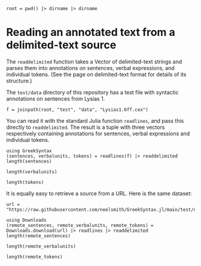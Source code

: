 ```@setup basic
root = pwd() |> dirname |> dirname
```

# Reading an annotated text from a delimited-text source

The `readdelimited` function takes a Vector of delimited-text strings and parses them into annotations on sentences, verbal expressions, and individual tokens.  (See the page on delimited-text format for details of its structure.)


The `test/data` directory of this repository has a test file with syntactic annotations on sentences from Lysias 1.

```@example basic
f = joinpath(root, "test", "data", "Lysias1.6ff.cex")
```

You can read it with the standard Julia function `readlines`, and pass this directly to `readdelimited`. The result is a tuple with three vectors respectively containing annotations for sentences, verbal expressions and individual tokens.

```@example basic
using GreekSyntax
(sentences, verbalunits, tokens) = readlines(f) |> readdelimited
length(sentences)
```

```@example basic
length(verbalunits)
```
```@example basic
length(tokens)
```

It is equally easy to retrieve a source from a URL.  Here is the same dataset:

```@example basic
url = "https://raw.githubusercontent.com/neelsmith/GreekSyntax.jl/main/test/data/Lysias1.6ff.cex"

using Downloads
(remote_sentences, remote_verbalunits, remote_tokens) = Downloads.download(url) |> readlines |> readdelimited
length(remote_sentences)
```

```@example basic
length(remote_verbalunits)
```
```@example basic
length(remote_tokens)
```